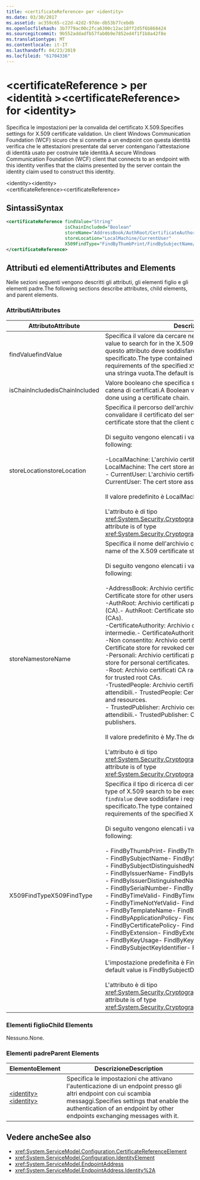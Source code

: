 ```yaml
---
title: <certificateReference> per <identity>
ms.date: 03/30/2017
ms.assetid: ac359c65-c22d-42d2-97de-db53b77cebdb
ms.openlocfilehash: 3b7779ac00c2fca6300c12ac18ff2d5f6b868424
ms.sourcegitcommit: 9b552addadfb57fab0b9e7852ed4f1f1b8a42f8e
ms.translationtype: MT
ms.contentlocale: it-IT
ms.lasthandoff: 04/23/2019
ms.locfileid: "61704336"
---
```

# <a name="certificatereference-for-identity"></a><span data-ttu-id="af3a4-102">\<certificateReference > per \<identità ></span><span class="sxs-lookup"><span data-stu-id="af3a4-102">\<certificateReference> for \<identity></span></span>
<span data-ttu-id="af3a4-103">Specifica le impostazioni per la convalida del certificato X.509.</span><span class="sxs-lookup"><span data-stu-id="af3a4-103">Specifies settings for X.509 certificate validation.</span></span> <span data-ttu-id="af3a4-104">Un client Windows Communication Foundation (WCF) sicuro che si connette a un endpoint con questa identità verifica che le attestazioni presentate dal server contengano l'attestazione di identità usato per costruire tale identità.</span><span class="sxs-lookup"><span data-stu-id="af3a4-104">A secure Windows Communication Foundation (WCF) client that connects to an endpoint with this identity verifies that the claims presented by the server contain the identity claim used to construct this identity.</span></span>  
  
 <span data-ttu-id="af3a4-105">\<identity></span><span class="sxs-lookup"><span data-stu-id="af3a4-105">\<identity></span></span>  
<span data-ttu-id="af3a4-106">\<certificateReference></span><span class="sxs-lookup"><span data-stu-id="af3a4-106">\<certificateReference></span></span>  
  
## <a name="syntax"></a><span data-ttu-id="af3a4-107">Sintassi</span><span class="sxs-lookup"><span data-stu-id="af3a4-107">Syntax</span></span>  
  
```xml  
<certificateReference findValue="String"
                      isChainIncluded="Boolean"
                      storeName="AddressBook/AuthRoot/CertificateAuthority/Disallowed/My/Root/TrustedPeople/TrustedPublisher"
                      storeLocation="LocalMachine/CurrentUser"
                      X509FindType="FindByThumbPrint/FindBySubjectName/FindBySubjectDistinguishedName/FindByIssuerName/FindByIssuerDistinguishedName/FindBySerialNumber/FindByTimeValid/FindByTimeNotYetValid/FindByTemplateName/FindByApplicationPolicy/FindByCertificatePolicy/FindByExtension/FindByKeyUsage/FindBySubjectKeyIdentifier">
</certificateReference>
```  
  
## <a name="attributes-and-elements"></a><span data-ttu-id="af3a4-108">Attributi ed elementi</span><span class="sxs-lookup"><span data-stu-id="af3a4-108">Attributes and Elements</span></span>  
 <span data-ttu-id="af3a4-109">Nelle sezioni seguenti vengono descritti gli attributi, gli elementi figlio e gli elementi padre.</span><span class="sxs-lookup"><span data-stu-id="af3a4-109">The following sections describe attributes, child elements, and parent elements.</span></span>  
  
### <a name="attributes"></a><span data-ttu-id="af3a4-110">Attributi</span><span class="sxs-lookup"><span data-stu-id="af3a4-110">Attributes</span></span>  
  
|<span data-ttu-id="af3a4-111">Attributo</span><span class="sxs-lookup"><span data-stu-id="af3a4-111">Attribute</span></span>|<span data-ttu-id="af3a4-112">Descrizione</span><span class="sxs-lookup"><span data-stu-id="af3a4-112">Description</span></span>|  
|---------------|-----------------|  
|<span data-ttu-id="af3a4-113">findValue</span><span class="sxs-lookup"><span data-stu-id="af3a4-113">findValue</span></span>|<span data-ttu-id="af3a4-114">Specifica il valore da cercare nell'archivio certificati X.509.</span><span class="sxs-lookup"><span data-stu-id="af3a4-114">Specifies the value to search for in the X.509 certificate store.</span></span> <span data-ttu-id="af3a4-115">Il tipo contenuto in questo attributo deve soddisfare i requisiti del valore `X509FindType` specificato.</span><span class="sxs-lookup"><span data-stu-id="af3a4-115">The type contained in this attribute must satisfy the requirements of the specified `X509FindType` value.</span></span> <span data-ttu-id="af3a4-116">Il valore predefinito è una stringa vuota.</span><span class="sxs-lookup"><span data-stu-id="af3a4-116">The default is an empty string.</span></span>|  
|<span data-ttu-id="af3a4-117">isChainIncluded</span><span class="sxs-lookup"><span data-stu-id="af3a4-117">isChainIncluded</span></span>|<span data-ttu-id="af3a4-118">Valore booleano che specifica se la convalida viene eseguita usando una catena di certificati.</span><span class="sxs-lookup"><span data-stu-id="af3a4-118">A Boolean value that specifies if the validation is done using a certificate chain.</span></span>|  
|<span data-ttu-id="af3a4-119">storeLocation</span><span class="sxs-lookup"><span data-stu-id="af3a4-119">storeLocation</span></span>|<span data-ttu-id="af3a4-120">Specifica il percorso dell'archivio certificati che il client può usare per convalidare il certificato del server.</span><span class="sxs-lookup"><span data-stu-id="af3a4-120">Specifies the location of the certificate store that the client can use to validate the server’s certificate.</span></span><br /><br /> <span data-ttu-id="af3a4-121">Di seguito vengono elencati i valori validi:</span><span class="sxs-lookup"><span data-stu-id="af3a4-121">Valid values include the following:</span></span><br /><br /> <span data-ttu-id="af3a4-122">-LocalMachine: L'archivio certificati assegnato al computer locale.</span><span class="sxs-lookup"><span data-stu-id="af3a4-122">-   LocalMachine: The cert store assigned to the local machine.</span></span><br /><span data-ttu-id="af3a4-123">-   CurrentUser: L'archivio certificati assegnato all'utente corrente.</span><span class="sxs-lookup"><span data-stu-id="af3a4-123">-   CurrentUser: The cert store assigned to the current user.</span></span><br /><br /> <span data-ttu-id="af3a4-124">Il valore predefinito è LocalMachine.</span><span class="sxs-lookup"><span data-stu-id="af3a4-124">The default value is LocalMachine.</span></span><br /><br /> <span data-ttu-id="af3a4-125">L'attributo è di tipo <xref:System.Security.Cryptography.X509Certificates.StoreLocation>.</span><span class="sxs-lookup"><span data-stu-id="af3a4-125">This attribute is of type <xref:System.Security.Cryptography.X509Certificates.StoreLocation>.</span></span>|  
|<span data-ttu-id="af3a4-126">storeName</span><span class="sxs-lookup"><span data-stu-id="af3a4-126">storeName</span></span>|<span data-ttu-id="af3a4-127">Specifica il nome dell'archivio certificati X.509 da aprire.</span><span class="sxs-lookup"><span data-stu-id="af3a4-127">Specifies the name of the X.509 certificate store to open.</span></span><br /><br /> <span data-ttu-id="af3a4-128">Di seguito vengono elencati i valori validi:</span><span class="sxs-lookup"><span data-stu-id="af3a4-128">Valid values include the following:</span></span><br /><br /> <span data-ttu-id="af3a4-129">-AddressBook: Archivio certificati per altri utenti.</span><span class="sxs-lookup"><span data-stu-id="af3a4-129">-   AddressBook: Certificate store for other users.</span></span><br /><span data-ttu-id="af3a4-130">-AuthRoot: Archivio certificati per autorità di certificazione di terze parti (CA).</span><span class="sxs-lookup"><span data-stu-id="af3a4-130">-   AuthRoot: Certificate store for third-party certification authorities (CAs).</span></span><br /><span data-ttu-id="af3a4-131">-CertificateAuthority: Archivio certificati per autorità di certificazione intermedie.</span><span class="sxs-lookup"><span data-stu-id="af3a4-131">-   CertificateAuthority: Certificate store for intermediate CAs.</span></span><br /><span data-ttu-id="af3a4-132">-Non consentito: Archivio certificati per certificati revocati.</span><span class="sxs-lookup"><span data-stu-id="af3a4-132">-   Disallowed: Certificate store for revoked certificates.</span></span><br /><span data-ttu-id="af3a4-133">-Personali: Archivio certificati per certificati personali.</span><span class="sxs-lookup"><span data-stu-id="af3a4-133">-   My: Certificate store for personal certificates.</span></span><br /><span data-ttu-id="af3a4-134">-Root: Archivio certificati CA radice attendibili.</span><span class="sxs-lookup"><span data-stu-id="af3a4-134">-   Root: Certificate store for trusted root CAs.</span></span><br /><span data-ttu-id="af3a4-135">-TrustedPeople: Archivio certificati per le risorse e persone direttamente attendibili.</span><span class="sxs-lookup"><span data-stu-id="af3a4-135">-   TrustedPeople: Certificate store for directly trusted people and resources.</span></span><br /><span data-ttu-id="af3a4-136">-   TrustedPublisher: Archivio certificati per autori direttamente attendibili.</span><span class="sxs-lookup"><span data-stu-id="af3a4-136">-   TrustedPublisher: Certificate store for directly trusted publishers.</span></span><br /><br /> <span data-ttu-id="af3a4-137">Il valore predefinito è My.</span><span class="sxs-lookup"><span data-stu-id="af3a4-137">The default value is My.</span></span><br /><br /> <span data-ttu-id="af3a4-138">L'attributo è di tipo <xref:System.Security.Cryptography.X509Certificates.StoreName>.</span><span class="sxs-lookup"><span data-stu-id="af3a4-138">This attribute is of type <xref:System.Security.Cryptography.X509Certificates.StoreName>.</span></span>|  
|<span data-ttu-id="af3a4-139">X509FindType</span><span class="sxs-lookup"><span data-stu-id="af3a4-139">X509FindType</span></span>|<span data-ttu-id="af3a4-140">Specifica il tipo di ricerca di certificati X.509 da eseguire.</span><span class="sxs-lookup"><span data-stu-id="af3a4-140">Specifies the type of X.509 search to be executed.</span></span> <span data-ttu-id="af3a4-141">Il tipo contenuto nell'attributo `findValue` deve soddisfare i requisiti del valore X509FindType specificato.</span><span class="sxs-lookup"><span data-stu-id="af3a4-141">The type contained in the `findValue` attribute must satisfy the requirements of the specified X509FindType.</span></span><br /><br /> <span data-ttu-id="af3a4-142">Di seguito vengono elencati i valori validi:</span><span class="sxs-lookup"><span data-stu-id="af3a4-142">Valid values include the following:</span></span><br /><br /> <span data-ttu-id="af3a4-143">-   FindByThumbPrint</span><span class="sxs-lookup"><span data-stu-id="af3a4-143">-   FindByThumbPrint</span></span><br /><span data-ttu-id="af3a4-144">-   FindBySubjectName</span><span class="sxs-lookup"><span data-stu-id="af3a4-144">-   FindBySubjectName</span></span><br /><span data-ttu-id="af3a4-145">-   FindBySubjectDistinguishedName</span><span class="sxs-lookup"><span data-stu-id="af3a4-145">-   FindBySubjectDistinguishedName</span></span><br /><span data-ttu-id="af3a4-146">-   FindByIssuerName</span><span class="sxs-lookup"><span data-stu-id="af3a4-146">-   FindByIssuerName</span></span><br /><span data-ttu-id="af3a4-147">-   FindByIssuerDistinguishedName</span><span class="sxs-lookup"><span data-stu-id="af3a4-147">-   FindByIssuerDistinguishedName</span></span><br /><span data-ttu-id="af3a4-148">-   FindBySerialNumber</span><span class="sxs-lookup"><span data-stu-id="af3a4-148">-   FindBySerialNumber</span></span><br /><span data-ttu-id="af3a4-149">-   FindByTimeValid</span><span class="sxs-lookup"><span data-stu-id="af3a4-149">-   FindByTimeValid</span></span><br /><span data-ttu-id="af3a4-150">-   FindByTimeNotYetValid</span><span class="sxs-lookup"><span data-stu-id="af3a4-150">-   FindByTimeNotYetValid</span></span><br /><span data-ttu-id="af3a4-151">-   FindByTemplateName</span><span class="sxs-lookup"><span data-stu-id="af3a4-151">-   FindByTemplateName</span></span><br /><span data-ttu-id="af3a4-152">-   FindByApplicationPolicy</span><span class="sxs-lookup"><span data-stu-id="af3a4-152">-   FindByApplicationPolicy</span></span><br /><span data-ttu-id="af3a4-153">-   FindByCertificatePolicy</span><span class="sxs-lookup"><span data-stu-id="af3a4-153">-   FindByCertificatePolicy</span></span><br /><span data-ttu-id="af3a4-154">-   FindByExtension</span><span class="sxs-lookup"><span data-stu-id="af3a4-154">-   FindByExtension</span></span><br /><span data-ttu-id="af3a4-155">-   FindByKeyUsage</span><span class="sxs-lookup"><span data-stu-id="af3a4-155">-   FindByKeyUsage</span></span><br /><span data-ttu-id="af3a4-156">-   FindBySubjectKeyIdentifier</span><span class="sxs-lookup"><span data-stu-id="af3a4-156">-   FindBySubjectKeyIdentifier</span></span><br /><br /> <span data-ttu-id="af3a4-157">L'impostazione predefinita è FindBySubjectDistinguishedName.</span><span class="sxs-lookup"><span data-stu-id="af3a4-157">The default value is FindBySubjectDistinguishedName.</span></span><br /><br /> <span data-ttu-id="af3a4-158">L'attributo è di tipo <xref:System.Security.Cryptography.X509Certificates.X509FindType>.</span><span class="sxs-lookup"><span data-stu-id="af3a4-158">This attribute is of type <xref:System.Security.Cryptography.X509Certificates.X509FindType>.</span></span>|  
  
### <a name="child-elements"></a><span data-ttu-id="af3a4-159">Elementi figlio</span><span class="sxs-lookup"><span data-stu-id="af3a4-159">Child Elements</span></span>  
 <span data-ttu-id="af3a4-160">Nessuno.</span><span class="sxs-lookup"><span data-stu-id="af3a4-160">None.</span></span>  
  
### <a name="parent-elements"></a><span data-ttu-id="af3a4-161">Elementi padre</span><span class="sxs-lookup"><span data-stu-id="af3a4-161">Parent Elements</span></span>  
  
|<span data-ttu-id="af3a4-162">Elemento</span><span class="sxs-lookup"><span data-stu-id="af3a4-162">Element</span></span>|<span data-ttu-id="af3a4-163">Descrizione</span><span class="sxs-lookup"><span data-stu-id="af3a4-163">Description</span></span>|  
|-------------|-----------------|  
|[<span data-ttu-id="af3a4-164">\<identity></span><span class="sxs-lookup"><span data-stu-id="af3a4-164">\<identity></span></span>](../../../../../docs/framework/configure-apps/file-schema/wcf/identity.md)|<span data-ttu-id="af3a4-165">Specifica le impostazioni che attivano l'autenticazione di un endpoint presso gli altri endpoint con cui scambia messaggi.</span><span class="sxs-lookup"><span data-stu-id="af3a4-165">Specifies settings that enable the authentication of an endpoint by other endpoints exchanging messages with it.</span></span>|  
  
## <a name="see-also"></a><span data-ttu-id="af3a4-166">Vedere anche</span><span class="sxs-lookup"><span data-stu-id="af3a4-166">See also</span></span>

- <xref:System.ServiceModel.Configuration.CertificateReferenceElement>
- <xref:System.ServiceModel.Configuration.IdentityElement>
- <xref:System.ServiceModel.EndpointAddress>
- <xref:System.ServiceModel.EndpointAddress.Identity%2A>

